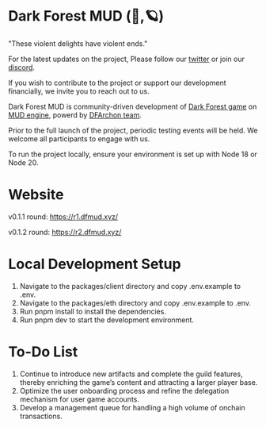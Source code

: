 # Dark Forest MUD (🦑,🪐)

"These violent delights have violent ends."

For the latest updates on the project, Please follow our [twitter](https://x.com/darkforest_mud) or join our [discord](https://discord.gg/XpBPEnsvgX).

If you wish to contribute to the project or support our development financially, we invite you to reach out to us.

Dark Forest MUD is community-driven development of [Dark Forest game](https://x.com/darkforest_eth) on [MUD engine](https://mud.dev/), powerd by [DFArchon team](https://x.com/DFArchon).

Prior to the full launch of the project, periodic testing events will be held. We welcome all participants to engage with us.

To run the project locally, ensure your environment is set up with Node 18 or Node 20.

# Website

v0.1.1 round: https://r1.dfmud.xyz/

v0.1.2 round: https://r2.dfmud.xyz/

# Local Development Setup

1. Navigate to the packages/client directory and copy .env.example to .env.
2. Navigate to the packages/eth directory and copy .env.example to .env.
3. Run pnpm install to install the dependencies.
4. Run pnpm dev to start the development environment.

# To-Do List

1. Continue to introduce new artifacts and complete the guild features, thereby enriching the game’s content and attracting a larger player base.
2. Optimize the user onboarding process and refine the delegation mechanism for user game accounts.
3. Develop a management queue for handling a high volume of onchain transactions.
